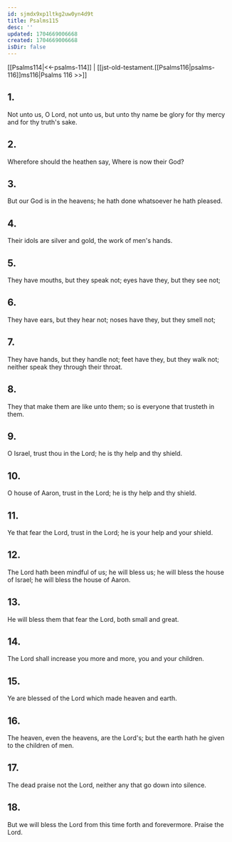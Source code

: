 ```yaml
---
id: sjmdx9xp1ltkg2uw0yn4d9t
title: Psalms115
desc: ''
updated: 1704669006668
created: 1704669006668
isDir: false
---
```

[[Psalms114|<<-psalms-114]] | [[jst-old-testament.[[Psalms116|psalms-116]]ms116|Psalms 116 >>]]
## 1.
Not unto us, O Lord, not unto us, but unto thy name be glory for thy mercy and for thy truth\'s sake.
## 2.
Wherefore should the heathen say, Where is now their God?
## 3.
But our God is in the heavens; he hath done whatsoever he hath pleased.
## 4.
Their idols are silver and gold, the work of men\'s hands.
## 5.
They have mouths, but they speak not; eyes have they, but they see not;
## 6.
They have ears, but they hear not; noses have they, but they smell not;
## 7.
They have hands, but they handle not; feet have they, but they walk not; neither speak they through their throat.
## 8.
They that make them are like unto them; so is everyone that trusteth in them.
## 9.
O Israel, trust thou in the Lord; he is thy help and thy shield.
## 10.
O house of Aaron, trust in the Lord; he is thy help and thy shield.
## 11.
Ye that fear the Lord, trust in the Lord; he is your help and your shield.
## 12.
The Lord hath been mindful of us; he will bless us; he will bless the house of Israel; he will bless the house of Aaron.
## 13.
He will bless them that fear the Lord, both small and great.
## 14.
The Lord shall increase you more and more, you and your children.
## 15.
Ye are blessed of the Lord which made heaven and earth.
## 16.
The heaven, even the heavens, are the Lord\'s; but the earth hath he given to the children of men.
## 17.
The dead praise not the Lord, neither any that go down into silence.
## 18.
But we will bless the Lord from this time forth and forevermore. Praise the Lord.

